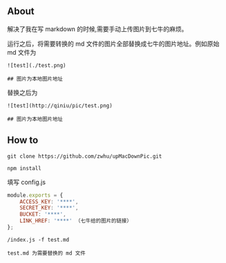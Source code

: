 ## About

解决了我在写 markdown 的时候,需要手动上传图片到七牛的麻烦。

运行之后，将需要转换的 md 文件的图片全部替换成七牛的图片地址。例如原始 md 文件为

```
![test](./test.png)

## 图片为本地图片地址

```

替换之后为

```
![test](http://qiniu/pic/test.png)

## 图片为本地图片地址

```
## How to

     
```
git clone https://github.com/zwhu/upMacDownPic.git
```

```
npm install 
```

填写 config.js

```js
module.exports = {
	ACCESS_KEY: '****',
	SECRET_KEY: '****',
	BUCKET: '****',
	LINK_HREF: '****' （七牛给的图片的链接）
};

```

```
/index.js -f test.md 

test.md 为需要替换的 md 文件

```
 


